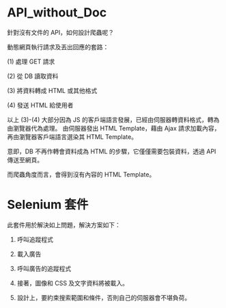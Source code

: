 # API_without_Doc
針對沒有文件的 API，如何設計爬蟲呢？

動態網頁執行請求及丟出回應的套路：

(1) 處理 GET 請求

(2) 從 DB 讀取資料

(3) 將資料轉成 HTML 或其他格式

(4) 發送 HTML 給使用者

以上 (3)-(4) 大部分因為 JS 的客戶端語言發展，已經由伺服器轉資料格式，轉為由瀏覽器代為處理。
由伺服器發出 HTML Template，藉由 Ajax 請求加載內容，再由瀏覽器客戶端語言選染其 HTML Template。

意即，DB 不再作轉會資料成為 HTML 的步驟，它僅僅需要包裝資料，透過 API 傳送至網頁。

而爬蟲角度而言，會得到沒有內容的 HTML Template。

# Selenium 套件

此套件用於解決如上問題，解決方案如下：

1. 呼叫追蹤程式

2. 載入廣告

3. 呼叫廣告的追蹤程式

4. 接著，圖像和 CSS 及文字資料將被載入。

5. 設計上，要約束搜索範圍和條件，否則自己的伺服器會不堪負荷。






